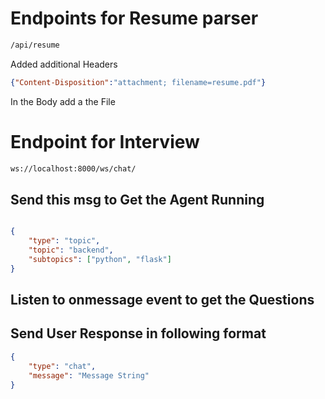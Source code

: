 # Endpoints for Resume parser
```bash
/api/resume
```

Added additional Headers
```JSON
{"Content-Disposition":"attachment; filename=resume.pdf"}
```
In the Body add a the File

# Endpoint for Interview
```bash
ws://localhost:8000/ws/chat/
```

## Send this msg to Get the Agent Running
```json

{
    "type": "topic",
    "topic": "backend",
    "subtopics": ["python", "flask"]
}
```
## Listen to onmessage event to get the Questions


## Send User Response in following format
```JSON
{
    "type": "chat",
    "message": "Message String"
}
```

